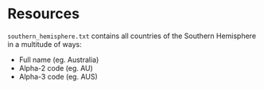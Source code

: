 # Resources
`southern_hemisphere.txt` contains all countries of the Southern Hemisphere in a multitude of ways:
- Full name (eg. Australia)
- Alpha-2 code (eg. AU)
- Alpha-3 code (eg. AUS)